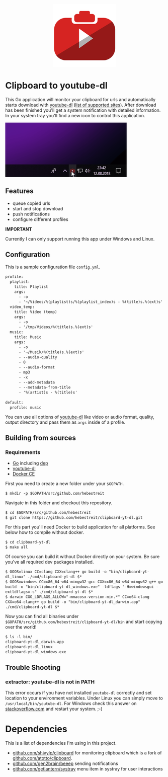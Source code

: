 <p align="center">
    <img src="assets/clipboard-yt-dl.png" width="200" />
</p>

# Clipboard to youtube-dl

This Go application will monitor your clipboard for urls and automatically starts download with [youtube-dl](https://github.com/rg3/youtube-dl/) ([list of supported sites](https://github.com/rg3/youtube-dl/blob/master/docs/supportedsites.md)). 
After download has been finished you'll get a system notification with detailed information. In your system tray you'll find a new icon to control this application.

<img src="assets/example.gif" width="386" />

## Features

* queue copied urls
* start and stop download
* push notifications
* configure different profiles

**IMPORTANT**

Currently I can only support running this app under Windows and Linux.
 
## Configuration

This is a sample configuration file `config.yml`.

    profile:
      playlist:
        title: Playlist
        args:
          - -o
          - '~/Videos/%(playlist)s/%(playlist_index)s - %(title)s.%(ext)s'
      video_temp:
        title: Video (temp)
        args:
          - -o
          - '/tmp/Videos/%(title)s.%(ext)s'
      music:
        title: Music
        args:
          - -o
          - '~/Musik/%(title)s.%(ext)s'
          - --audio-quality
          - 0
          - --audio-format
          - mp3
          - -x
          - --add-metadata
          - --metadata-from-title
          - '%(artist)s - %(title)s'

    default:
      profile: music

You can use all options of [youtube-dl](https://github.com/rg3/youtube-dl/) like video or audio format, quality, output directory and pass them as `args` inside of a profile.

## Building from sources

### Requirements

* [Go](https://golang.org/doc/install) including [dep](https://github.com/golang/dep)
* [youtube-dl](https://github.com/rg3/youtube-dl/)
* [Docker CE](https://docs.docker.com/install/linux/docker-ce/ubuntu/#install-docker-ce)

First you need to create a new folder under your ``$GOPATH``.

    $ mkdir -p $GOPATH/src/github.com/hebestreit

Navigate in this folder and checkout this repository.

    $ cd $GOPATH/src/github.com/hebestreit
    $ git clone https://github.com/hebestreit/clipboard-yt-dl.git

For this part you'll need Docker to build application for all platforms. See below how to compile without docker.

    $ cd clipboard-yt-dl
    $ make all

Of course you can build it without Docker directly on your system. Be sure you've all required dev packages installed.

    $ GOOS=linux CC=clang CXX=clang++ go build -o "bin/clipboard-yt-dl_linux" ./cmd/clipboard-yt-dl $*
    $ GOOS=windows CC=x86_64-w64-mingw32-gcc CXX=x86_64-w64-mingw32-g++ go build -o "bin/clipboard-yt-dl_windows.exe" -ldflags "-H=windowsgui -extldflags=-s" ./cmd/clipboard-yt-dl $*
    $ darwin CGO_LDFLAGS_ALLOW="-mmacosx-version-min.*" CC=o64-clang CXX=o64-clang++ go build -o "bin/clipboard-yt-dl_darwin.app" ./cmd/clipboard-yt-dl $*

Now you can find all binaries under ``$GOPATH/src/github.com/hebestreit/clipboard-yt-dl/bin`` and start copying over the world!

    $ ls -l bin/
    clipboard-yt-dl_darwin.app
    clipboard-yt-dl_linux
    clipboard-yt-dl_windows.exe

## Trouble Shooting

### extractor: youtube-dl is not in PATH

This error occurs if you have not installed ``youtube-dl`` correctly and set location to your environment variables. Under Linux you can simply move to ``/usr/local/bin/youtube-dl``.
For Windows check this answer on [stackoverflow.com](https://stackoverflow.com/a/41895179) and restart your system. ;-)

# Dependencies

This is a list of dependencies I'm using in this project.

* [github.com/shivylp/clipboard](https://github.com/shivylp/clipboard) for monitoring clipboard which is a fork of [github.com/atotto/clipboard](https://github.com/atotto/clipboard).
* [github.com/gen2brain/beeep](https://github.com/gen2brain/beeep) sending notifications
* [github.com/getlantern/systray](https://github.com/getlantern/systray) menu item in systray for user interactions
